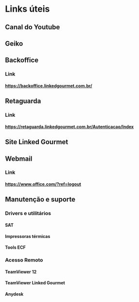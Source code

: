 <!-- TITLE: Material Externo -->
<!-- SUBTITLE: Compilação de Material Externo -->

# Links úteis 

## Canal do Youtube
## Geiko
## Backoffice
### Link

#### https://backoffice.linkedgourmet.com.br/

## Retaguarda
### Link

#### https://retaguarda.linkedgourmet.com.br/Autenticacao/Index

## Site Linked Gourmet
## Webmail
### Link

#### https://www.office.com/?ref=logout

## Manutenção e suporte
### Drivers e utilitários

#### SAT
#### Impressoras térmicas
#### Tools ECF

### Acesso Remoto
#### TeamViewer 12
#### TeamViewer Linked Gourmet
#### Anydesk

